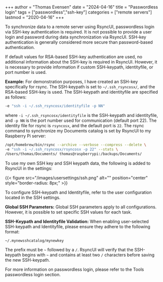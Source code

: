 +++
author = "Thomas Evensen"
date = "2024-04-16"
title = "Passwordless login"
tags = ["passwordless","ssh-key"]
categories = ["remote servers"]
lastmod = "2020-04-16"
+++

To synchronize data to a remote server using RsyncUI, passwordless login via SSH-key authentication is required.
It is not possible to provide a user login and password during data synchronization via RsyncUI.
SSH-key authentication is generally considered more secure than password-based authentication.

If default values for RSA-based SSH-key authentication are used, no additional information about the SSH-key is required in RsyncUI.
However, it is necessary to provide information if custom SSH-keypath, identityfile, or port number is used.

**Example:**
For demonstration purposes, I have created an SSH-key specifically for rsync. The SSH-keypath is set to `~/.ssh_rsyncosx/`, and the RSA-based SSH-key is used. The SSH-keypath and identityfile are specified as follows:

```bash
-e "ssh -i ~/.ssh_rsyncosx/identityfile -p NN"
```
where `-i ~/.ssh_rsyncosx/identityfile` is the SSH-keypath and identityfile, and `-p NN` is the port number used for communication (default port 22). The identity file for rsync is `rsyncosx`, and the default port is `22`.
The rsync command to synchronize my Documents catalog is set by RsyncUI to my Raspberry Pi server:

```bash
/opt/homebrew/bin/rsync --archive --verbose --compress --delete \
-e "ssh -i ~/.ssh_rsyncosx/rsyncosx -p 22" --stats \
/Users/thomas/Documents/ thomas@raspberrypi:/backups/Documents/
```

To use my own SSH key and SSH keypath data, the following is added to RsyncUI in the settings:

{{< figure src="/images/usersettings/ssh.png" alt="" position="center" style="border-radius: 8px;" >}}

To configure SSH-keypath and Identityfile, refer to the user configuration located in the SSH settings.

**Global SSH Parameters:**
Global SSH parameters apply to all configurations. However, it is possible to set specific SSH values for each task.

**SSH-Keypath and Identityfile Validation:**
When enabling user-selected SSH-keypath and Identityfile, please ensure they adhere to the following format:

```bash
~/.mynewsshcatalog/mynewkey
```

The prefix must be `~` followed by a `/`. RsyncUI will verify that the SSH-keypath begins with `~` and contains at least two `/` characters before saving the new SSH-keypath.

For more information on passwordless login, please refer to the Tools passwordless login section.
